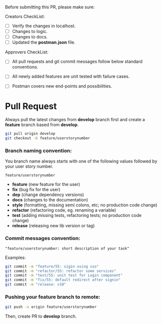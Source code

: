 Before submitting this PR, please make sure:

Creators CheckList:
- [ ] Verify the changes in localhost.
- [ ] Changes to logic.
- [ ] Changes to docs.
- [ ] Updated the **postman.json** file.

Approvers CheckList:
- [ ] All pull requests and git commit messages follow below standard conventions.
- [ ] All newly added features are unit tested with failure cases.
- [ ] Postman covers new end-points and possibilities.


# Pull Request

Always pull the latest changes from **develop** branch first and create a **feature** branch based from **develop**.

```sh
git pull origin develop
git checkout -b feature/userstorynumber
```

### Branch naming convention:

You branch name always starts with one of the following values followed by your user story number.

```
feature/userstorynumber
```

* **feature** (new feature for the user)
* **fix** (bug fix for the user)
* **dep** (change dependency versions)
* **docs** (changes to the documentation)
* **style** (formatting, missing semi colons, etc; no production code change)
* **refactor** (refactoring code, eg. renaming a variable)
* **test** (adding missing tests, refactoring tests; no production code change)
* **release** (releasing new lib version or tag)


### Commit messages convention: 

```
"feature/userstorynumber: short description of your task"
```

Examples:

```sh
git commit -m "feature/55: sigin using sso"
git commit -m "refactor/55: refactor some services"
git commit -m "test/55: unit test for Login component"
git commit -m "fix/55: default redirect after signin"
git commit -m "release: v10"
```

### Pushing your feature branch to remote: 

```sh
git push -u origin feature/userstorynumber
```

Then, create PR to **develop** branch.